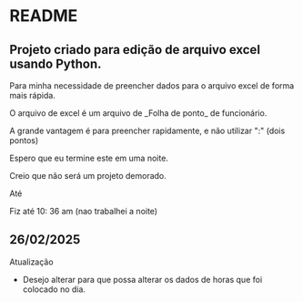 # README 

## Projeto criado para edição de arquivo excel usando Python.

Para minha necessidade de preencher dados para o arquivo excel de forma mais rápida.

O arquivo de excel é um arquivo de \_Folha de ponto\_ de funcionário. 

A grande vantagem é para preencher rapidamente, e não utilizar ":" (dois pontos)

Espero que eu termine este em uma noite. 

Creio que não será um projeto demorado. 

Até

Fiz até 10: 36 am (nao trabalhei a noite)

## 26/02/2025 
Atualização 
* Desejo alterar para que possa alterar os dados de horas que foi colocado no dia. 
